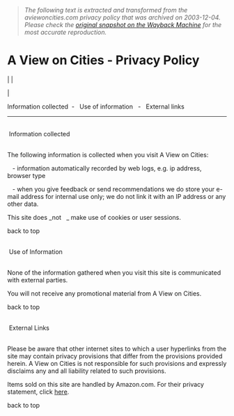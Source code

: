 > *The following text is extracted and transformed from the aviewoncities.com privacy policy that was archived on 2003-12-04. Please check the [original snapshot on the Wayback Machine](https://web.archive.org/web/20031204013810id_/http%3A//www.aviewoncities.com/_privacy.htm) for the most accurate reproduction.*

# A View on Cities - Privacy Policy

|  | 

| 

Information collected  \-   Use of information   \-   External links  
  
---  
   
 Information collected   
   
  
The following information is collected when you visit A View on Cities:

   \- information automatically recorded by web logs, e.g. ip address, browser type

   \- when you give feedback or send recommendations we do store your e-mail address for internal use only; we do not link it with an IP address or any other data.

This site does _not   _ make use of cookies or user sessions.  
  
back to top  
  
   
 Use of Information  
   
  
None of the information gathered when you visit this site is communicated with external parties. 

You will not receive any promotional material from A View on Cities.  
  
back to top  
  
   
 External Links   
   
  
Please be aware that other internet sites to which a user hyperlinks from the site may contain privacy provisions that differ from the provisions provided herein. A View on Cities is not responsible for such provisions and expressly disclaims any and all liability related to such provisions. 

Items sold on this site are handled by Amazon.com. For their privacy statement, click [here](http://www.amazon.com/exec/obidos/tg/browse/-/468496/104-4663807-8815948).  
  
back to top  
  
 
